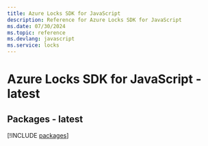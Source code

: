 ```yaml
---
title: Azure Locks SDK for JavaScript
description: Reference for Azure Locks SDK for JavaScript
ms.date: 07/30/2024
ms.topic: reference
ms.devlang: javascript
ms.service: locks
---
```

# Azure Locks SDK for JavaScript - latest
## Packages - latest
[!INCLUDE [packages](locks-index.md)]